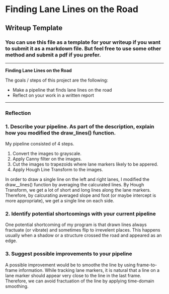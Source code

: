 # **Finding Lane Lines on the Road** 

## Writeup Template

### You can use this file as a template for your writeup if you want to submit it as a markdown file. But feel free to use some other method and submit a pdf if you prefer.

---

**Finding Lane Lines on the Road**

The goals / steps of this project are the following:
* Make a pipeline that finds lane lines on the road
* Reflect on your work in a written report


[//]: # (Image References)

[image1]: ./examples/grayscale.jpg "Grayscale"

---

### Reflection

### 1. Describe your pipeline. As part of the description, explain how you modified the draw_lines() function.

My pipeline consisted of 4 steps.
1. Convert the images to grayscale. 
2. Apply Canny filter on the images.
3. Cut the images to trapezoids where lane markers likely to be appered.
4. Apply Hough Line Transform to the images.

In order to draw a single line on the left and right lanes, I modified the draw__lines() function by averaging the calcurated lines.
By Hough Transform, we get a lot of short and long lines along the lane markers.
Therefore, by calcurating averaged slope and foot (or maybe intercept is more appropriate), we get a single line on each side.

### 2. Identify potential shortcomings with your current pipeline

One potential shortcoming of my program is that drawn lines always fractuate (or vibrate) and sometimes flip to irrevelent places.
This happens usually when a shadow or a structure crossed the road and appeared as an edge.

### 3. Suggest possible improvements to your pipeline

A possible improvement would be to smoothe the line by using frame-to-frame information.
While tracking lane markers, it is natural that a line on a lane marker should appear very close to the line in the last frame.
Therefore, we can avoid fractuation of the line by applying time-domain smoothing.